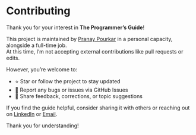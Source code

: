 # Contributing

Thank you for your interest in **The Programmer’s Guide**!

This project is maintained by [Pranay Pourkar](https://www.pranaypourkar.co.in/) in a personal capacity, alongside a full-time job.  
At this time, I’m not accepting external contributions like pull requests or edits.

However, you’re welcome to:

- ⭐ Star or follow the project to stay updated
- 🐛 Report any bugs or issues via GitHub Issues
- 💬 Share feedback, corrections, or topic suggestions

If you find the guide helpful, consider sharing it with others or reaching out on [LinkedIn](https://www.linkedin.com/in/pranay-pourkar/) or [Email](mailto:pranay.pourkar@gmail.com).

Thank you for understanding!
